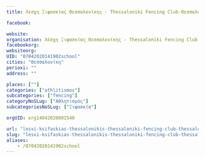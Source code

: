```yaml
---
title: Λέσχη Ξιφασκίας Θεσσαλονίκης - Thessaloniki Fencing Club-Θεσσαλονίκη-Ξιφασκία

facebook:

website:
organisation: Λέσχη Ξιφασκίας Θεσσαλονίκης - Thessaloniki Fencing Club
facebookorg:
websiteorg:
UID: "07042020141902school"
cities: "Θεσσαλονίκη"
perioxi: ""
address: ""

places: [""]
categories: ["athlitismos"]
subcategories: ["fencing"]
categoryNoSLug: ["Αθλητισμός"]
subcategoriesNoSLug: ["Ξιφασκία"]

orgUID: org14042020001540

url: "lesxi-ksifaskias-thessalonikis-thessaloniki-fencing-club-thessaloniki-ksifaskia/thessaloniki//"
slug: "lesxi-ksifaskias-thessalonikis-thessaloniki-fencing-club-thessaloniki-ksifaskia"
aliases:
    - /07042020141902school
---
```





